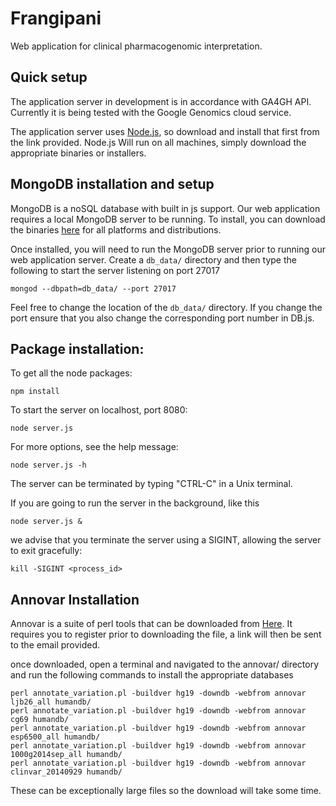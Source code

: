 Frangipani
==========

Web application for clinical pharmacogenomic interpretation.

## Quick setup

The application server in development is in accordance with GA4GH API. Currently it is being tested with the Google Genomics cloud service.

The application server uses [Node.js](http://nodejs.org/), so download and install that first from the link provided. Node.js Will run on all machines, simply download the appropriate binaries or installers.

## MongoDB installation and setup

MongoDB is a noSQL database with built in js support. Our web application requires a local MongoDB server to be running. To install, you can download the binaries [here](http://www.mongodb.org/downloads) for all platforms and distributions.

Once installed, you will need to run the MongoDB server prior to running our web application server. Create a `db_data/` directory and then type the following to start the server listening on port 27017

`mongod --dbpath=db_data/ --port 27017`


Feel free to change the location of the `db_data/` directory. If you change the port ensure that you also change
the corresponding port number in DB.js.



## Package installation:

To get all the node packages:

`npm install`

To start the server on localhost, port 8080:

`node server.js`

For more options, see the help message:

`node server.js -h`

The server can be terminated by typing "CTRL-C" in a Unix terminal.

If you are going to run the server in the background, like this

`node server.js &`

we advise that you terminate the server using a SIGINT, allowing the server to exit gracefully:

`kill -SIGINT <process_id>`


## Annovar Installation

Annovar is a suite of perl tools that can be downloaded from [Here](http://www.openbioinformatics.org/annovar/annovar_download_form.php). It requires you to register prior to downloading the file, a link will then be sent to the email provided. 

once downloaded, open a terminal and navigated to the annovar/ directory and run the following commands to install the appropriate databases


```shell
perl annotate_variation.pl -buildver hg19 -downdb -webfrom annovar ljb26_all humandb/
perl annotate_variation.pl -buildver hg19 -downdb -webfrom annovar cg69 humandb/
perl annotate_variation.pl -buildver hg19 -downdb -webfrom annovar esp6500_all humandb/
perl annotate_variation.pl -buildver hg19 -downdb -webfrom annovar 1000g2014sep_all humandb/
perl annotate_variation.pl -buildver hg19 -downdb -webfrom annovar clinvar_20140929 humandb/
```

These can be exceptionally large files so the download will take some time.
